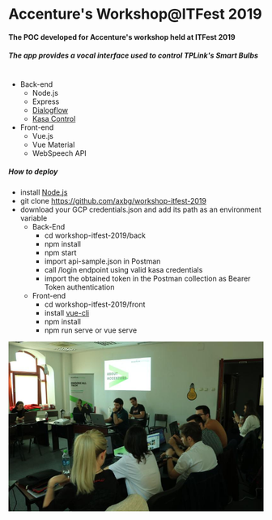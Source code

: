 # Accenture's Workshop@ITFest 2019
#### The POC developed for Accenture's workshop held at ITFest 2019
##### The app provides a vocal interface used to control TPLink's Smart Bulbs
#
* Back-end
    * Node.js
    * Express
    * [Dialogflow](https://github.com/googleapis/nodejs-dialogflow)
    * [Kasa Control](https://github.com/konsumer/kasa_control)
* Front-end
    * Vue.js
    * Vue Material
    * WebSpeech API

##### How to deploy
* install [Node.js]()
* git clone https://github.com/axbg/workshop-itfest-2019
* download your GCP credentials.json and add its path as an environment variable
    * Back-End
        * cd workshop-itfest-2019/back
        * npm install
        * npm start
        * import api-sample.json in Postman
        * call /login endpoint using valid kasa credentials
        * import the obtained token in the Postman collection as Bearer Token authentication
    * Front-end
        * cd workshop-itfest-2019/front 
        * install [vue-cli](https://www.npmjs.com/package/@vue/cli)
        * npm install 
        * npm run serve or vue serve

![Banner](./banner.jpg)

